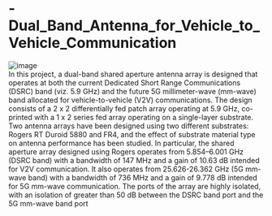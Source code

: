 # -Dual_Band_Antenna_for_Vehicle_to_Vehicle_Communication
![image](https://github.com/thiruvazhidhinesh/-Dual_Band_Antenna_for_Vehicle_to_Vehicle_Communication/assets/111569436/dfa4e1e4-5586-4137-96ba-5f5317205190)
<br>
In this project, a dual-band shared aperture antenna array is designed that operates 
at both the current Dedicated Short Range Communications (DSRC) band (viz. 5.9 GHz) 
and the future 5G millimeter-wave (mm-wave) band allocated for vehicle-to-vehicle 
(V2V) communications. The design consists of a 2 x 2 differentially fed patch array 
operating at 5.9 GHz, co-printed with a 1 x 2 series fed array operating on a single-layer 
substrate. Two antenna arrays have been designed using two different substrates: Rogers 
RT Duroid 5880 and FR4, and the effect of substrate material type on antenna 
performance has been studied. In particular, the shared aperture array designed using
Rogers operates from 5.854–6.001 GHz (DSRC band) with a bandwidth of 147 MHz and 
a gain of 10.63 dB intended for V2V communication. It also operates from 25.626-26.362 
GHz (5G mm-wave band) with a bandwidth of 736 MHz and a gain of 9.778 dB intended 
for 5G mm-wave communication. The ports of the array are highly isolated, with an 
isolation of greater than 50 dB between the DSRC band port and the 5G mm-wave band 
port
